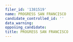 ```yaml
---
filer_id: '1381519'
name: PROGRESS SAN FRANCISCO
candidate_controlled_id: ''
data_warning: 
opposing_candidate: 
title: PROGRESS SAN FRANCISCO
---
```

